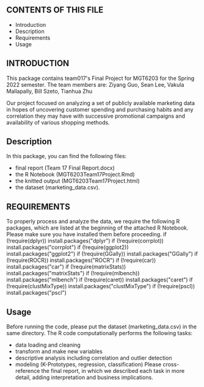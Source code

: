 CONTENTS OF THIS FILE
---------------------

 * Introduction
 * Description
 * Requirements
 * Usage

INTRODUCTION
------------

This package contains team017's Final Project for MGT6203 for the Spring 2022 semester.
The team members are: Ziyang Guo, Sean Lee, Vakula Mallapally, Bill Szeto, Tianhua Zhu

Our project focused on analyzing a set of publicly available marketing data in 
hopes of uncovering customer spending and purchasing habits and any correlation 
they may have with successive promotional campaigns and availability of various 
shopping methods.

Description
------------
In this package, you can find the following files:
* final report (Team 17 Final Report.docx) 
* the R Notebook (MGT6203Team17Project.Rmd)
* the knitted output (MGT6203Team17Project.html)
* the dataset (marketing_data.csv).


REQUIREMENTS
------------

To properly process and analyze the data, we require the following R packages, 
which are listed at the beginning of the attached R Notebook. Please make sure 
you have installed them before proceeding.
if (!require(dplyr)) install.packages("dplyr")
if (!require(corrplot)) install.packages("corrplot")
if (!require(ggplot2)) install.packages("ggplot2")
if (!require(GGally)) install.packages("GGally")
if (!require(ROCR)) install.packages("ROCR")
if (!require(car)) install.packages("car")
if (!require(matrixStats)) install.packages("matrixStats")
if (!require(mlbench)) install.packages("mlbench")
if (!require(caret)) install.packages("caret")
if (!require(clustMixType)) install.packages("clustMixType")
if (!require(pscl)) install.packages("pscl")

Usage
------------

Before running the code, please put the dataset (marketing_data.csv) in the same 
directory. The R code computationally performs the following tasks: 
* data loading and cleaning
* transform and make new variables
* descriptive analysis including correlation and outlier detection
* modeling (K-Prototypes, regression, classification)
Please cross-reference the final report, in which we described each task in more 
detail, adding interpretation and business implications. 



